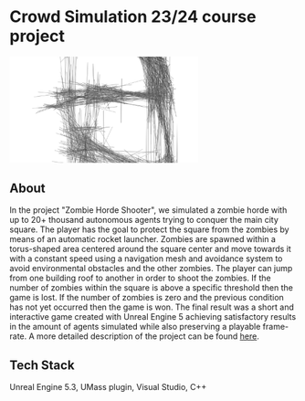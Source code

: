 # Crowd Simulation 23/24 course project

<img src="https://raw.githubusercontent.com/gianmarcopicarella/ov-assignments-uu/main/readme/draw_the_line.jpg" width="330">

## About
In the project "Zombie Horde Shooter", we simulated a zombie horde with up to 20+ thousand autonomous agents trying to conquer the main city square. The player has the goal to protect the square from the zombies by means of an automatic rocket launcher. Zombies are spawned within a torus-shaped area centered around the square center and move towards it with a constant speed using a navigation mesh and avoidance system to avoid environmental obstacles and the other zombies. The player can jump from one building roof to another in order to shoot the zombies. If the number of zombies within the square is above a specific threshold then the game is lost. If the number of zombies is zero and the previous condition has not yet occurred then the game is won. The final result was a short and interactive game created with Unreal Engine 5 achieving satisfactory results in the amount of agents simulated while also preserving a playable frame-rate. A more detailed description of the project can be found [here]([https://github.com/gianmarcopicarella/ov-assignments-uu/blob/main/velocity_vector/optimized/report.pdf](https://github.com/gianmarcopicarella/crowd-simulation/blob/main/Assignment%20Deliverables/Crowd_Simulation_Game_Report.pdf)).

## Tech Stack
Unreal Engine 5.3, UMass plugin, Visual Studio, C++
